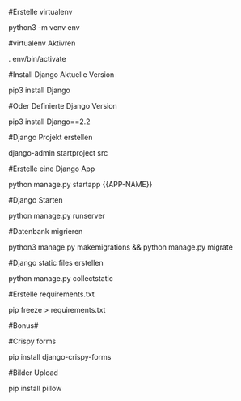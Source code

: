#Erstelle virtualenv

python3 -m venv env

#virtualenv Aktivren

. env/bin/activate

#Install Django Aktuelle Version

pip3 install Django

#Oder Definierte Django Version

pip3 install Django==2.2

#Django Projekt erstellen

django-admin startproject src

#Erstelle eine Django App

python manage.py startapp {{APP-NAME}}

#Django Starten

python manage.py runserver

#Datenbank migrieren

python3 manage.py makemigrations && python manage.py migrate

#Django static files erstellen

python manage.py collectstatic

#Erstelle requirements.txt

pip freeze > requirements.txt

#Bonus#

#Crispy forms

pip install django-crispy-forms

#Bilder Upload

pip install pillow
